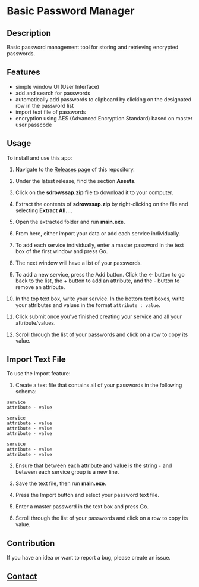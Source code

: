 # Basic Password Manager

## Description

Basic password management tool for storing and retrieving encrypted passwords.

## Features

- simple window UI (User Interface)
- add and search for passwords
- automatically add passwords to clipboard by clicking on the designated row in the password list
- import text file of passwords
- encryption using AES (Advanced Encryption Standard) based on master user passcode

## Usage

To install and use this app:

1. Navigate to the [Releases page](https://github.com/ColeBallard/basic-password-manager/releases) of this repository.

2. Under the latest release, find the section **Assets**.

3. Click on the **sdrowssap.zip** file to download it to your computer.

4. Extract the contents of **sdrowssap.zip** by right-clicking on the file and selecting **Extract All...**.

5. Open the extracted folder and run **main.exe**.

6. From here, either import your data or add each service individually.

7. To add each service individually, enter a master password in the text box of the first window and press Go. 

8. The next window will have a list of your passwords. 

9. To add a new service, press the Add button. Click the <- button to go back to the list, the + button to add an attribute, and the - button to remove an attribute.

10. In the top text box, write your service. In the bottom text boxes, write your attributes and values in the format `attribute : value`.

11. Click submit once you've finished creating your service and all your attribute/values.

12. Scroll through the list of your passwords and click on a row to copy its value.

## Import Text File

To use the Import feature:

1. Create a text file that contains all of your passwords in the following schema:

```
service
attribute - value

service
attribute - value
attribute - value
attribute - value

service
attribute - value
attribute - value
```

2. Ensure that between each attribute and value is the string ` - ` and between each service group is a new line.

3. Save the text file, then run **main.exe**.

4. Press the Import button and select your password text file.

5. Enter a master password in the text box and press Go.

6. Scroll through the list of your passwords and click on a row to copy its value.

## Contribution

If you have an idea or want to report a bug, please create an issue.

## **[Contact](https://coleb.io/contact)**

